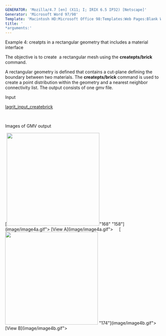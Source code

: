 ```yaml
---
GENERATOR: 'Mozilla/4.7 [en] (X11; I; IRIX 6.5 IP32) [Netscape]'
Generator: 'Microsoft Word 97/98'
Template: 'Macintosh HD:Microsoft Office 98:Templates:Web Pages:Blank Web Page'
title: '
*arguments:'
---
```


 Example 4: creatpts in a rectangular geometry that includes a material
 interface

  The objective is to create  a rectangular mesh using the
  **createpts/brick** command.
 
  A rectangular geometry is defined that contains a cut-plane defining
  the boundary between two materials. The **createpts/brick** command
  is used to create a point distribution within the geometry and a
  nearest neighbor connectivity list. The output consists of one gmv
  file.

 Input     

  [lagrit\_input\_createbrick](../lagrit_input_createbrick)

   

 Images of GMV output

  [<img height="300" width="300" src="/assets/images/image4tn.gif">"168"
  "158"](image/image4a.gif"> [View A](image/image4a.gif">    
  [<img height="300" width="300" src="/assets/images/image4btn.gif">
  "174"](image/image4b.gif"> [View B](image/image4b.gif">
